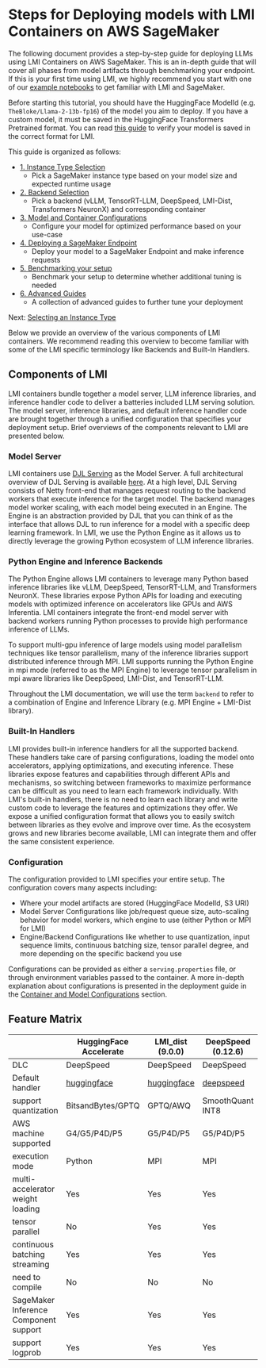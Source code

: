 # Steps for Deploying models with LMI Containers on AWS SageMaker

The following document provides a step-by-step guide for deploying LLMs using LMI Containers on AWS SageMaker.
This is an in-depth guide that will cover all phases from model artifacts through benchmarking your endpoint.
If this is your first time using LMI, we highly recommend you start with one of our [example notebooks](../README.md#sample-notebooks) to get familiar with LMI and SageMaker.

Before starting this tutorial, you should have the HuggingFace ModelId (e.g. `TheBloke/Llama-2-13b-fp16`) of the model you aim to deploy.
If you have a custom model, it must be saved in the HuggingFace Transformers Pretrained format.
You can read [this guide](model-artifacts.md) to verify your model is saved in the correct format for LMI.

This guide is organized as follows:

- [1. Instance Type Selection](instance-type-selection.md)
  - Pick a SageMaker instance type based on your model size and expected runtime usage 
- [2. Backend Selection](backend-selection.md)
  - Pick a backend (vLLM, TensorRT-LLM, DeepSpeed, LMI-Dist, Transformers NeuronX) and corresponding container
- [3. Model and Container Configurations](configurations.md)
  - Configure your model for optimized performance based on your use-case 
- [4. Deploying a SageMaker Endpoint](deploying-your-endpoint.md)
  - Deploy your model to a SageMaker Endpoint and make inference requests
- [5. Benchmarking your setup](benchmarking-your-endpoint.md)
  - Benchmark your setup to determine whether additional tuning is needed
- [6. Advanced Guides]()
  - A collection of advanced guides to further tune your deployment

Next: [Selecting an Instance Type](instance-type-selection.md)

Below we provide an overview of the various components of LMI containers.
We recommend reading this overview to become familiar with some of the LMI specific terminology like Backends and Built-In Handlers.

## Components of LMI

LMI containers bundle together a model server, LLM inference libraries, and inference handler code to deliver a batteries included LLM serving solution.
The model server, inference libraries, and default inference handler code are brought together through a unified configuration that specifies your deployment setup.
Brief overviews of the components relevant to LMI are presented below.

### Model Server
LMI containers use [DJL Serving](https://github.com/deepjavalibrary/djl-serving) as the Model Server.
A full architectural overview of DJL Serving is available [here](https://github.com/deepjavalibrary/djl-serving/blob/master/serving/docs/architecture.md).
At a high level, DJL Serving consists of Netty front-end that manages request routing to the backend workers that execute inference for the target model.
The backend manages model worker scaling, with each model being executed in an Engine.
The Engine is an abstraction provided by DJL that you can think of as the interface that allows DJL to run inference for a model with a specific deep learning framework.
In LMI, we use the Python Engine as it allows us to directly leverage the growing Python ecosystem of LLM inference libraries.

### Python Engine and Inference Backends
The Python Engine allows LMI containers to leverage many Python based inference libraries like vLLM, DeepSpeed, TensorRT-LLM, and Transformers NeuronX.
These libraries expose Python APIs for loading and executing models with optimized inference on accelerators like GPUs and AWS Inferentia.
LMI containers integrate the front-end model server with backend workers running Python processes to provide high performance inference of LLMs.

To support multi-gpu inference of large models using model parallelism techniques like tensor parallelism, many of the inference libraries support distributed inference through MPI.
LMI supports running the Python Engine in mpi mode (referred to as the MPI Engine) to leverage tensor parallelism in mpi aware libraries like DeepSpeed, LMI-Dist, and TensorRT-LLM.

Throughout the LMI documentation, we will use the term `backend` to refer to a combination of Engine and Inference Library (e.g. MPI Engine + LMI-Dist library).

### Built-In Handlers
LMI provides built-in inference handlers for all the supported backend.
These handlers take care of parsing configurations, loading the model onto accelerators, applying optimizations, and executing inference.
These libraries expose features and capabilities through different APIs and mechanisms, so switching between frameworks to maximize performance can be difficult as you need to learn each framework individually.
With LMI's built-in handlers, there is no need to learn each library and write custom code to leverage the features and optimizations they offer.
We expose a unified configuration format that allows you to easily switch between libraries as they evolve and improve over time.
As the ecosystem grows and new libraries become available, LMI can integrate them and offer the same consistent experience.

### Configuration

The configuration provided to LMI specifies your entire setup. The configuration covers many aspects including:

* Where your model artifacts are stored (HuggingFace ModelId, S3 URI)
* Model Server Configurations like job/request queue size, auto-scaling behavior for model workers, which engine to use (either Python or MPI for LMI)
* Engine/Backend Configurations like whether to use quantization, input sequence limits, continuous batching size, tensor parallel degree, and more depending on the specific backend you use

Configurations can be provided as either a `serving.properties` file, or through environment variables passed to the container.
A more in-depth explanation about configurations is presented in the deployment guide in the [Container and Model Configurations](configurations.md) section.

## Feature Matrix

|                                       | HuggingFace Accelerate                                                                                                       | LMI_dist (9.0.0)                                                                                                             | DeepSpeed (0.12.6)                                                                                                       | TensorRTLLM (0.8.0)                                                                                                           | TransformersNeuronX (2.18.0)                                                                                                                  | vLLM (0.3.3)                                                                                                                 |
|---------------------------------------|------------------------------------------------------------------------------------------------------------------------------|------------------------------------------------------------------------------------------------------------------------------|--------------------------------------------------------------------------------------------------------------------------|-------------------------------------------------------------------------------------------------------------------------------|-----------------------------------------------------------------------------------------------------------------------------------------------|------------------------------------------------------------------------------------------------------------------------------|
| DLC                                   | DeepSpeed                                                                                                                    | DeepSpeed                                                                                                                    | DeepSpeed                                                                                                                | LMI TRTLLM                                                                                                                    | LMI Neuron                                                                                                                                    | DeepSpeed                                                                                                                    |
| Default handler                       | [huggingface](https://github.com/deepjavalibrary/djl-serving/blob/0.27.0-dlc/engines/python/setup/djl_python/huggingface.py) | [huggingface](https://github.com/deepjavalibrary/djl-serving/blob/0.27.0-dlc/engines/python/setup/djl_python/huggingface.py) | [deepspeed](https://github.com/deepjavalibrary/djl-serving/blob/0.27.0-dlc/engines/python/setup/djl_python/deepspeed.py) | [tensorrtllm](https://github.com/deepjavalibrary/djl-serving/blob/0.27.0-dlc/engines/python/setup/djl_python/tensorrt_llm.py) | [transformersneuronx](https://github.com/deepjavalibrary/djl-serving/blob/0.27.0-dlc/engines/python/setup/djl_python/transformers_neuronx.py) | [huggingface](https://github.com/deepjavalibrary/djl-serving/blob/0.27.0-dlc/engines/python/setup/djl_python/huggingface.py) |
| support quantization                  | BitsandBytes/GPTQ                                                                                                            | GPTQ/AWQ                                                                                                                     | SmoothQuant INT8                                                                                                         | SmoothQuant, AWQ, GPTQ                                                                                                        | INT8                                                                                                                                          | GPTQ/AWQ                                                                                                                     |
| AWS machine supported                 | G4/G5/P4D/P5                                                                                                                 | G5/P4D/P5                                                                                                                    | G5/P4D/P5                                                                                                                | G5/P4D/P5                                                                                                                     | INF2/TRN1                                                                                                                                     | G4/G5/P4D/P5                                                                                                                 |
| execution mode                        | Python                                                                                                                       | MPI                                                                                                                          | MPI                                                                                                                      | MPI                                                                                                                           | Python                                                                                                                                        | Python                                                                                                                       |
| multi-accelerator weight loading      | Yes                                                                                                                          | Yes                                                                                                                          | Yes                                                                                                                      | Yes                                                                                                                           | Yes                                                                                                                                           | Yes                                                                                                                          |
| tensor parallel                       | No                                                                                                                           | Yes                                                                                                                          | Yes                                                                                                                      | Yes                                                                                                                           | Yes                                                                                                                                           | Yes                                                                                                                          |
| continuous batching streaming         | Yes                                                                                                                          | Yes                                                                                                                          | Yes                                                                                                                      | Yes                                                                                                                           | Yes                                                                                                                                           | Yes                                                                                                                          |
| need to compile                       | No                                                                                                                           | No                                                                                                                           | No                                                                                                                       | Yes                                                                                                                           | Yes                                                                                                                                           | No                                                                                                                           |
| SageMaker Inference Component support | Yes                                                                                                                          | Yes                                                                                                                          | Yes                                                                                                                      | Yes                                                                                                                           | Yes                                                                                                                                           | Yes                                                                                                                          |
| support logprob                       | Yes                                                                                                                          | Yes                                                                                                                          | Yes                                                                                                                      | Yes                                                                                                                           | No                                                                                                                                            | Yes                                                                                                                          |
